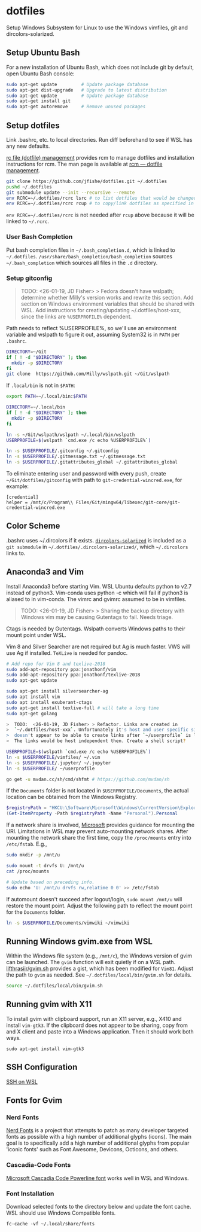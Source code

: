 # dotfiles

Setup Windows Subsystem for Linux to use the Windows vimfiles, git and
dircolors-solarized.

## Setup Ubuntu Bash

For a new installation of Ubuntu Bash, which does not include git by default,
open Ubuntu Bash console:

```bash
sudo apt-get update         # Update package database
sudo apt-get dist-upgrade   # Upgrade to latest distribution
sudo apt-get update         # Update package database
sudo apt-get install git
sudo apt-get autoremove     # Remove unused packages
```

## Setup dotfiles

Link .bashrc, etc. to local directories. Run diff beforehand to see if WSL
has any new defaults.

[rc file (dotfile) management](https://github.com/thoughtbot/rcm)
provides rcm to manage dotfiles and installation instructions for rcm. The
man page is available at [rcm — dotfile management](http://thoughtbot.github.io/rcm/rcm.7.html).

```bash
git clone https://github.com/jfishe/dotfiles.git ~/.dotfiles
pushd ~/.dotfiles
git submodule update --init --recursive --remote
env RCRC=~/.dotfiles/rcrc lsrc # to list dotfiles that would be changed
env RCRC=~/.dotfiles/rcrc rcup # to copy/link dotfiles as specified in rcrc
```

 `env RCRC=~/.dotfiles/rcrc` is not needed after `rcup` above because it will be
linked to `~/.rcrc`.

### User Bash Completion

Put bash completion files in `~/.bash_completion.d`, which is linked to
`~/.dotfiles`. `/usr/share/bash_completion/bash_completion` sources
`~/.bash_completion` which sources all files in the `.d` directory.

### Setup gitconfig

>  TODO: <26-01-19, JD Fisher> > Fedora doesn't have wslpath; determine whether
>  Milly's version works and rewrite this section. Add section on Windows
>  environment variables that should be shared with WSL. Add instructions for
>  creating/updating ~/.dotfiles/host-xxx, since the links are `%USERPROFILE%`
>  dependent.

Path needs to reflect %USERPROFILE%, so we'll use an environment variable and
wslpath to figure it out, assuming System32 is in `PATH` per `.bashrc`.

```bash
DIRECTORY=~/Git
if [ ! -d "$DIRECTORY" ]; then
  mkdir -p $DIRECTORY
fi
git clone  https://github.com/Milly/wslpath.git ~/Git/wslpath
```

If `.local/bin` is not in `$PATH`:

```bash
export PATH=~/.local/bin:$PATH
```

```bash
DIRECTORY=~/.local/bin
if [ ! -d "$DIRECTORY" ]; then
  mkdir -p $DIRECTORY
fi

ln -s ~/Git/wslpath/wslpath ~/.local/bin/wslpath
USERPROFILE=$(wslpath `cmd.exe /c echo %USERPROFILE%`)

ln -s $USERPROFILE/.gitconfig ~/.gitconfig
ln -s $USERPROFILE/.gitmessage.txt ~/.gitmessage.txt
ln -s $USERPROFILE/.gitattributes_global ~/.gitattributes_global
```

To eliminate entering user and password with every push, create
`~/Git/dotfiles/gitconfig` with path to `git-credential-wincred.exe`, for
example:

```{contenteditable="true" spellcheck="false" caption="git" .git}
[credential]
helper = /mnt/c/Program\\ Files/Git/mingw64/libexec/git-core/git-credential-wincred.exe
```

## Color Scheme

.bashrc uses ~/.dircolors if it exists.
[`dircolors-solarized`](https://github.com/seebi/dircolors-solarized.git) is
included as a `git submodule` in `~/.dotfiles/.dircolors-solarized/`, which
`~/.dircolors` links to.

## Anaconda3 and Vim

Install Anaconda3 before starting Vim. WSL Ubuntu defaults python to v2.7
instead of python3. Vim-conda uses python -c which will fail if python3 is
aliased to in vim-conda. The vimrc and gvimrc assumed to be in vimfiles.

>  TODO:  <26-01-19, JD Fisher> > Sharing the backup directory with Windows vim
>  may be causing Gutentags to fail. Needs triage.

Ctags is needed by Gutentags. Wslpath converts Windows paths to their mount
point under WSL.

Vim 8 and Silver Searcher are not required but Ag is much faster. VWS will use
Ag if installed. `TeXLive` is needed for pandoc.

```bash
# Add repo for Vim 8 and texlive-2018
sudo add-apt-repository ppa:jonathonf/vim
sudo add-apt-repository ppa:jonathonf/texlive-2018
sudo apt-get update

sudo apt-get install silversearcher-ag
sudo apt install vim
sudo apt install exuberant-ctags
sudo apt-get install texlive-full # will take a long time
sudo apt-get golang

>  TODO:  <26-01-19, JD Fisher> > Refactor. Links are created in
>  `~/.dotfiles/host-xxx`. Unfortunately it's host and user specific since rcm
>  doesn't appear to be able to create links after `~/userprofile` is linked.
>  The links would be host independent then. Create a shell script?

USERPROFILE=$(wslpath `cmd.exe /c echo %USERPROFILE%`)
ln -s $USERPROFILE/vimfiles/ ~/.vim
ln -s $USERPROFILE/.jupyter/ ~/.jupyter
ln -s $USERPROFILE/ ~/userprofile

go get -u mvdan.cc/sh/cmd/shfmt # https://github.com/mvdan/sh
```

If the `Documents` folder is not located in `$USERPROFILE/Documents`, the
actual location can be obtained from the Windows Registry.

<!-- markdownlint-disable MD013 -->

```powershell
$registryPath = "HKCU:\Software\Microsoft\Windows\CurrentVersion\Explorer\User Shell Folders"
(Get-ItemProperty -Path $registryPath -Name "Personal").Personal
```

<!-- markdownlint-enable MD013 -->

If a network share is involved,
[Microsoft][file system improvements to the windows subsystem for linux]
provides guidance for mounting the URI. Limitations in WSL may prevent
auto-mounting network shares. After mounting the network share the first
time, copy the `/proc/mounts` entry into `/etc/fstab`. E.g.,

```bash
sudo mkdir -p /mnt/u

sudo mount -t drvfs U: /mnt/u
cat /proc/mounts

# Update based on preceding info.
sudo echo 'U: /mnt/u drvfs rw,relatime 0 0' >> /etc/fstab
```

If automount doesn't succeed after logout/login, `sudo mount /mnt/u` will
restore the mount point. Adjust the following path to reflect the mount point
for the `Documents` folder.

```bash
ln -s $USERPROFILE/Documents/vimwiki ~/vimwiki
```

[file system improvements to the windows subsystem for linux]: https://blogs.msdn.microsoft.com/wsl/2017/04/18/file-system-improvements-to-the-windows-subsystem-for-linux/

## Running Windows gvim.exe from WSL

Within the Windows file system (e.g., `/mnt/c`), the Windows version of gvim
can be launched. The `gvim` function will exit quietly if on a WSL path.
[lifthrasiir/gvim.sh](https://gist.github.com/lifthrasiir/29c34b879aad9d2e7f564e10c45c1e61)
provides a gist, which has been modified for `Vim81`. Adjust the path to `gvim`
as needed. See `~/.dotfiles/local/bin/gvim.sh` for details.


```bash
source ~/.dotfiles/local/bin/gvim.sh
```

## Running gvim with X11

To install gvim with clipboard support, run an X11 server, e.g., X410 and
install `vim-gtk3`. If the clipboard does not appear to be sharing, copy from
and X client and paste into a Windows application. Then it should work both
ways.

``` {contenteditable="true" spellcheck="false" caption="bash" .bash}
sudo apt-get install vim-gtk3
```

## SSH Configuration

[SSH on WSL](https://www.illuminiastudios.com/dev-diaries/ssh-on-windows-subsystem-for-linux/)

## Fonts for Gvim

### Nerd Fonts

[Nerd Fonts](https://github.com/buzzkillhardball/nerdfonts) is a project that
attempts to patch as many developer targeted fonts as possible with a high
number of additional glyphs (icons). The main goal is to specifically add
a high number of additional glyphs from popular 'iconic fonts' such as Font
Awesome, Devicons, Octicons, and others.

### Cascadia-Code Fonts

[Microsoft Cascadia Code Powerline font](https://github.com/microsoft/cascadia-code/releases)
works well in WSL and Windows.

### Font Installation

Download selected fonts to the directory below and update the font cache. WSL
should use Windows Compatible fonts.

``` {contenteditable="true" spellcheck="false" caption="bash" .bash}
fc-cache -vf ~/.local/share/fonts
```
